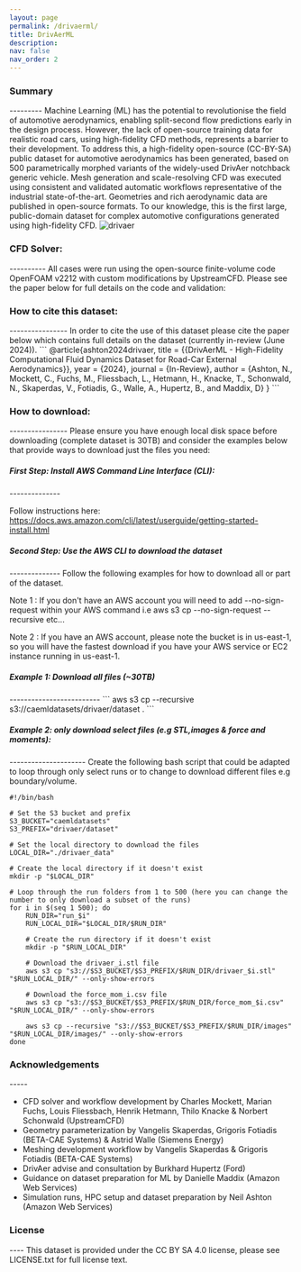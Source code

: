 ```yaml
---
layout: page
permalink: /drivaerml/
title: DrivAerML
description: 
nav: false
nav_order: 2
---
```


<h3>Summary</h3>
---------
Machine Learning (ML) has the potential to revolutionise the field of automotive aerodynamics, enabling split-second flow predictions early in the design process.
However, the lack of open-source training data for realistic road cars, using high-fidelity CFD methods, represents a barrier to their development.
To address this, a high-fidelity open-source (CC-BY-SA) public dataset for automotive aerodynamics has been generated, based on 500 parametrically morphed variants of the widely-used DrivAer notchback generic vehicle. Mesh generation and scale-resolving CFD was executed using consistent and validated automatic workflows representative of the industrial state-of-the-art. Geometries and rich aerodynamic data are published in open-source formats. To our knowledge, this is the first large, public-domain dataset for complex automotive configurations generated using high-fidelity CFD.

<img class="photo" alt="drivaer" src="{{ site.baseurl }}/assets/img/drivaer1.png">
<h3>CFD Solver:</h3>
----------
All cases were run using the open-source finite-volume code OpenFOAM v2212 with custom modifications by UpstreamCFD. Please see the paper below for full details on the code and validation:

<h3>How to cite this dataset:</h3>
----------------
In order to cite the use of this dataset please cite the paper below which contains full details on the dataset (currently in-review (June 2024)).
```
@article{ashton2024drivaer,
    title = {{DrivAerML - High-Fidelity Computational Fluid Dynamics Dataset for Road-Car External Aerodynamics}},
    year = {2024},
    journal = {In-Review},
    author = {Ashton, N., Mockett, C., Fuchs, M., Fliessbach, L., Hetmann, H., Knacke, T., Schonwald, N.,
Skaperdas, V., Fotiadis, G., Walle, A., Hupertz, B., and Maddix, D}
}
```
<h3>How to download:</h3>
----------------
Please ensure you have enough local disk space before downloading (complete dataset is 30TB) and consider the examples below that provide ways to download just the files you need:

<h5>First Step: Install AWS Command Line Interface (CLI):</h5>
--------------

Follow instructions here: https://docs.aws.amazon.com/cli/latest/userguide/getting-started-install.html

<h5>Second Step: Use the AWS CLI to download the dataset</h5>
--------------
Follow the following examples for how to download all or part of the dataset.

Note 1 : If you don't have an AWS account you will need to add --no-sign-request within your AWS command i.e aws s3 cp --no-sign-request --recursive etc...

Note 2 : If you have an AWS account, please note the bucket is in us-east-1, so you will have the fastest download if you have your AWS service or EC2 instance running in us-east-1.

<h5>Example 1: Download all files (~30TB)</h5>
-------------------------
```
aws s3 cp --recursive s3://caemldatasets/drivaer/dataset .
```
<h5>Example 2: only download select files (e.g STL,images & force and moments):</h5>
---------------------
Create the following bash script that could be adapted to loop through only select runs or to change to download different files e.g boundary/volume.

```
#!/bin/bash

# Set the S3 bucket and prefix
S3_BUCKET="caemldatasets"
S3_PREFIX="drivaer/dataset"

# Set the local directory to download the files
LOCAL_DIR="./drivaer_data"

# Create the local directory if it doesn't exist
mkdir -p "$LOCAL_DIR"

# Loop through the run folders from 1 to 500 (here you can change the number to only download a subset of the runs)
for i in $(seq 1 500); do
    RUN_DIR="run_$i"
    RUN_LOCAL_DIR="$LOCAL_DIR/$RUN_DIR"

    # Create the run directory if it doesn't exist
    mkdir -p "$RUN_LOCAL_DIR"

    # Download the drivaer_i.stl file
    aws s3 cp "s3://$S3_BUCKET/$S3_PREFIX/$RUN_DIR/drivaer_$i.stl" "$RUN_LOCAL_DIR/" --only-show-errors

    # Download the force_mom_i.csv file
    aws s3 cp "s3://$S3_BUCKET/$S3_PREFIX/$RUN_DIR/force_mom_$i.csv" "$RUN_LOCAL_DIR/" --only-show-errors

    aws s3 cp --recursive "s3://$S3_BUCKET/$S3_PREFIX/$RUN_DIR/images" "$RUN_LOCAL_DIR/images/" --only-show-errors
done
```

<h3>Acknowledgements</h3>
-----

* CFD solver and workflow development by Charles Mockett, Marian Fuchs, Louis Fliessbach, Henrik Hetmann, Thilo Knacke & Norbert Schonwald (UpstreamCFD)
* Geometry parameterization by Vangelis Skaperdas, Grigoris Fotiadis (BETA-CAE Systems) & Astrid Walle (Siemens Energy)
* Meshing development workflow by Vangelis Skaperdas & Grigoris Fotiadis (BETA-CAE Systems)
* DrivAer advise and consultation by Burkhard Hupertz (Ford)
* Guidance on dataset preparation for ML by Danielle Maddix (Amazon Web Services)
* Simulation runs, HPC setup and dataset preparation by Neil Ashton (Amazon Web Services)

<h3>License</h3>
----
This dataset is provided under the CC BY SA 4.0 license, please see LICENSE.txt for full license text.
